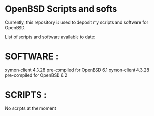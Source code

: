 # OpenBSD Scripts and softs

Currently, this repository is used to deposit my scripts and software for OpenBSD.

List of scripts and software available to date:

# SOFTWARE :

xymon-client 4.3.28 pre-compiled for OpenBSD 6.1
xymon-client 4.3.28 pre-compiled for OpenBSD 6.2

# SCRIPTS :

No scripts at the moment

